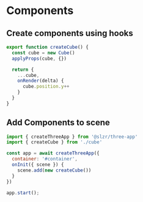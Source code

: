 # Components

## Create components using hooks

```js
export function createCube() {
  const cube = new Cube()
  applyProps(cube, {})

  return {
    ...cube,
    onRender(delta) {
      cube.position.y++
    }
  }
}
```


## Add Components to scene

```js
import { createThreeApp } from '@slzr/three-app'
import { createCube } from './cube'

const app = await createThreeApp({
  container: '#container',
  onInit({ scene }) {
    scene.add(new createCube())
  }
})

app.start();
```
